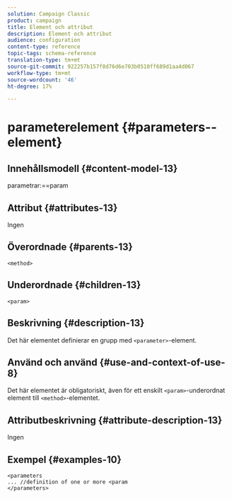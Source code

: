 ```yaml
---
solution: Campaign Classic
product: campaign
title: Element och attribut
description: Element och attribut
audience: configuration
content-type: reference
topic-tags: schema-reference
translation-type: tm+mt
source-git-commit: 922257b157f8d76d6e703b0510ff689d1aa4d067
workflow-type: tm+mt
source-wordcount: '46'
ht-degree: 17%

---
```



# parameterelement {#parameters--element}

## Innehållsmodell {#content-model-13}

parametrar:==param

## Attribut {#attributes-13}

Ingen

## Överordnade {#parents-13}

`<method>`

## Underordnade {#children-13}

`<param>`

## Beskrivning {#description-13}

Det här elementet definierar en grupp med `<parameter>`-element.

## Använd och använd {#use-and-context-of-use-8}

Det här elementet är obligatoriskt, även för ett enskilt `<param>`-underordnat element till `<method>`-elementet.

## Attributbeskrivning {#attribute-description-13}

Ingen

## Exempel {#examples-10}

```
<parameters
... //definition of one or more <param
</parameters>
```
